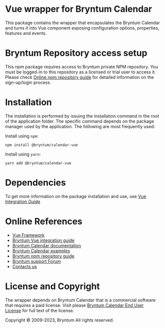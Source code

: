 # Vue wrapper for Bryntum Calendar
This package contains the wrapper that encapsulates the Bryntum Calendar and turns it into Vue component exposing configuration options, properties, features and events.

# Bryntum Repository access setup

This npm package requires access to Bryntum private NPM repository.
You must be logged-in to this repository as a licensed or trial user to access it.
Please check [Online npm repository guide](https://bryntum.com/products/calendar/docs/guide/Calendar/npm-repository) for detailed information on the sign-up/login process.

# Installation
The installation is performed by issuing the installation command in the root of the application folder.
The specific command depends on the package manager used by the application.
The following are most frequently used:

Install using `npm`:
```
npm install @bryntum/calendar-vue
```
Install using `yarn`:
```
yarn add @bryntum/calendar-vue
```

# Dependencies

To get more information on the package installation and use, use
[Vue Integration Guide](https://bryntum.com/products/calendar/docs/guide/Calendar/integration/vue/guide)

# Online References

* [Vue Framework](https://vuejs.org/)
* [Bryntum Vue integration guide](https://bryntum.com/products/calendar/docs/guide/Calendar/integration/vue/guide)
* [Bryntum Calendar documentation](https://bryntum.com/products/calendar/docs/)
* [Bryntum Calendar examples](https://bryntum.com/products/calendar/examples/)
* [Bryntum npm repository guide](https://bryntum.com/products/calendar/docs/guide/Calendar/npm-repository)
* [Bryntum support Forum](https://forum.bryntum.com/)
* [Contacts us](https://bryntum.com/contact/)

# License and Copyright
The wrapper depends on Bryntum Calendar that is a commercial software that requires a paid license.
Visit please [Bryntum Calendar End User License](https://bryntum.com/products/calendar/license/) for full text of the license.

Copyright © 2009-2023, Bryntum
All rights reserved.
